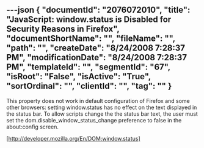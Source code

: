 ---json
{
  "documentId": "2076072010",
  "title": "JavaScript: window.status is Disabled for Security Reasons in Firefox",
  "documentShortName": "",
  "fileName": "",
  "path": "",
  "createDate": "8/24/2008 7:28:37 PM",
  "modificationDate": "8/24/2008 7:28:37 PM",
  "templateId": "",
  "segmentId": "67",
  "isRoot": "False",
  "isActive": "True",
  "sortOrdinal": "",
  "clientId": "",
  "tag": ""
}
---

This property does not work in default configuration of Firefox and some other browsers: setting window.status has no effect on the text displayed in the status bar. To allow scripts change the the status bar text, the user must set the dom.disable_window_status_change preference to false in the about:config screen.

[http://developer.mozilla.org/En/DOM:window.status]
